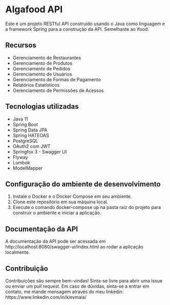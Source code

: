 # Algafood API
Este é um projeto RESTful API construído usando o Java como linguagem e a framework Spring para a construção da API. Semelhante ao ifood.

<h2>Recursos</h2>
<ul>
  <li>Gerenciamento de Restaurantes</li>
  <li>Gerenciamento de Produtos</li>
  <li>Gerenciamento de Pedidos</li>
  <li>Gerenciamento de Usuários</li>
  <li>Gerenciamento de Formas de Pagamento</li>
  <li>Relatórios Estatísticos</li>
  <li>Gerenciamento de Permissões de Acessos</li>
</ul>

<h2>Tecnologias utilizadas</h2>
<ul>
  <li>Java 11</li>
  <li>Spring Boot</li>
  <li>Spring Data JPA</li>
  <li>Spring HATEOAS</li>
  <li>PostgreSQL</li>
  <li>OAuth2 com JWT</li>
  <li>Springfox 3 - Swagger UI</li>
  <li>Flyway</li>
  <li>Lombok</li>
  <li>ModelMapper</li>
</ul>

<h2>Configuração do ambiente de desenvolvimento</h2>
<ol>
  <li>Instale o Docker e o Docker Compose em seu ambiente.</li>
  <li>Clone este repositório em sua máquina local.</li>
  <li>Execute o comando docker-compose up na pasta raiz do projeto para construir o ambiente e iniciar a aplicação.</li>
</ol>

<h2>Documentação da API</h2>
A documentação da API pode ser acessada em http://localhost:8080/swagger-ui/index.html ao rodar a aplicação localmente.

<h2>Contribuição</h2>
Contribuições são sempre bem-vindas! Sinta-se livre para abrir uma issue ou enviar um pull request.
Em caso de dúvidas, sinta-se a entrar em contato, me mande mensagem através do meu linkedin:
https://www.linkedin.com/in/kievmaia/
